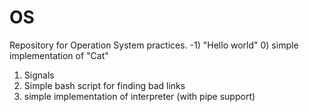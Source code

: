 # OS
Repository for Operation System practices.
-1) "Hello world"
0) simple implementation of "Cat"
1) Signals
2) Simple bash script for finding bad links
3) simple implementation of interpreter (with pipe support)
